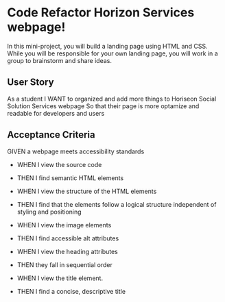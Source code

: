 # Code Refactor Horizon Services webpage!

In this mini-project, you will build a landing page using HTML and CSS. While you will be responsible for your own landing page, you will work in a group to brainstorm and share ideas.

## User Story
As a student
I WANT to organized and add more things to Horiseon Social Solution Services webpage
So that their page is more optamize and readable for developers and users

## Acceptance Criteria
GIVEN a webpage meets accessibility standards
* WHEN I view the source code

* THEN I find semantic HTML elements

* WHEN I view the structure of the HTML elements

* THEN I find that the elements follow a logical structure independent of styling and positioning

* WHEN I view the image elements

* THEN I find accessible alt attributes

* WHEN I view the heading attributes

* THEN they fall in sequential order

* WHEN I view the title element.

* THEN I find a concise, descriptive title

